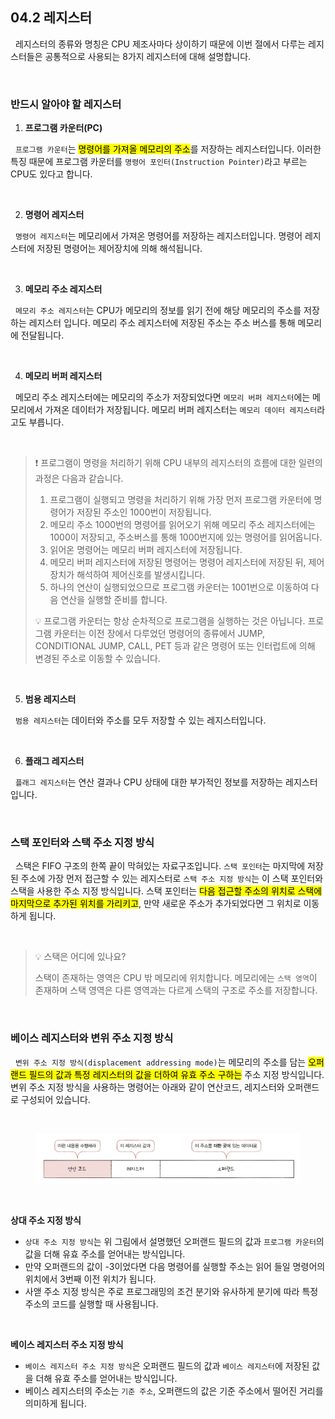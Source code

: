 ## 04.2 레지스터

&nbsp;&nbsp;레지스터의 종류와 명칭은 CPU 제조사마다 상이하기 때문에 이번 절에서 다루는 레지스터들은 공통적으로 사용되는 8가지 레지스터에 대해 설명합니다.

<br>

### 반드시 알아야 할 레지스터

1. **프로그램 카운터(PC)**

&nbsp;&nbsp;`프로그램 카운터`는 <mark>명령어를 가져올 메모리의 주소</mark>를 저장하는 레지스터입니다. 이러한 특징 때문에 프로그램 카운터를 `명령어 포인터(Instruction Pointer)`라고 부르는 CPU도 있다고 합니다.

<br>

2. **명령어 레지스터**

&nbsp;&nbsp;`명령어 레지스터`는 메모리에서 가져온 명령어를 저장하는 레지스터입니다. 명령어 레지스터에 저장된 명령어는 제어장치에 의해 해석됩니다.

<br>

3. **메모리 주소 레지스터**

&nbsp;&nbsp;`메모리 주소 레지스터`는 CPU가 메모리의 정보를 읽기 전에 해당 메모리의 주소를 저장하는 레지스터 입니다. 메모리 주소 레지스터에 저장된 주소는 주소 버스를 통해 메모리에 전달됩니다.

<br>

4. **메모리 버퍼 레지스터**

&nbsp;&nbsp;메모리 주소 레지스터에는 메모리의 주소가 저장되었다면 `메모리 버퍼 레지스터`에는 메모리에서 가져온 데이터가 저장됩니다. 메모리 버퍼 레지스터는 `메모리 데이터 레지스터`라고도 부릅니다.

<br>

> ❗️ 프로그램이 명령을 처리하기 위해 CPU 내부의 레지스터의 흐름에 대한 일련의 과정은 다음과 같습니다.
>
> 1. 프로그램이 실행되고 명령을 처리하기 위해 가장 먼저 프로그램 카운터에 명령어가 저장된 주소인 1000번이 저장됩니다.
> 2. 메모리 주소 1000번의 명령어를 읽어오기 위해 메모리 주소 레지스터에는 1000이 저장되고, 주소버스를 통해 1000번지에 있는 명령어를 읽어옵니다.
> 3. 읽어온 명령어는 메모리 버퍼 레지스터에 저장됩니다.
> 4. 메모리 버퍼 레지스터에 저장된 명령어는 명령어 레지스터에 저장된 뒤, 제어장치가 해석하여 제어신호를 발생시킵니다.
> 5. 하나의 연산이 실행되었으므로 프로그램 카운터는 1001번으로 이동하여 다음 연산을 실행할 준비를 합니다.
>
> 💡 프로그램 카운터는 항상 순차적으로 프로그램을 실행하는 것은 아닙니다. 프로그램 카운터는 이전 장에서 다루었던 명령어의 종류에서 JUMP, CONDITIONAL JUMP, CALL, PET 등과 같은 명령어 또는 인터럽트에 의해 변경된 주소로 이동할 수 있습니다.

<br>

5. **범용 레지스터**

&nbsp;&nbsp;`범용 레지스터`는 데이터와 주소를 모두 저장할 수 있는 레지스터입니다.

<br>

6. **플래그 레지스터**

&nbsp;&nbsp;`플래그 레지스터`는 연산 결과나 CPU 상태에 대한 부가적인 정보를 저장하는 레지스터입니다.

<br>

### 스택 포인터와 스택 주소 지정 방식

&nbsp;&nbsp;스택은 FIFO 구조의 한쪽 끝이 막혀있는 자료구조입니다. `스택 포인터`는 마지막에 저장된 주소에 가장 먼저 접근할 수 있는 레지스터로 `스택 주소 지정 방식`는 이 스택 포인터와 스택을 사용한 주소 지정 방식입니다. 스택 포인터는 <mark>다음 접근할 주소의 위치로 스택에 마지막으로 추가된 위치를 가리키고</mark>, 만약 새로운 주소가 추가되었다면 그 위치로 이동하게 됩니다.

<br>

> 💡 스택은 어디에 있나요?
>
> 스택이 존재하는 영역은 CPU 밖 메모리에 위치합니다. 메모리에는 `스택 영역`이 존재하며 스택 영역은 다른 영역과는 다르게 스택의 구조로 주소를 저장합니다.

<br>

### 베이스 레지스터와 변위 주소 지정 방식

&nbsp;&nbsp;`변위 주소 지정 방식(displacement addressing mode)`는 메모리의 주소를 담는 <mark>오퍼랜드 필드의 값과 특정 레지스터의 값을 더하여 유효 주소 구하는</mark> 주소 지정 방식입니다. 변위 주소 지정 방식을 사용하는 명령어는 아래와 같이 연산코드, 레지스터와 오퍼랜드로 구성되어 있습니다.

<br>

<figure align="center">
  <img src="../images/변위주소지정방식.jpg" style="width: 600px" />
</figure>

<br>

**상대 주소 지정 방식**

- `상대 주소 지정 방식`는 위 그림에서 설명했던 오퍼랜드 필드의 값과 `프로그램 카운터`의 값을 더해 유효 주소를 얻어내는 방식입니다.
- 만약 오퍼랜드의 값이 -3이었다면 다음 명령어를 실행할 주소는 읽어 들일 명령어의 위치에서 3번째 이전 위치가 됩니다.
- 사앧 주소 지정 방식은 주로 프로그래밍의 조건 분기와 유사하게 분기에 따라 특정 주소의 코드를 실행할 때 사용됩니다.

<br>

**베이스 레지스터 주소 지정 방식**

- `베이스 레지스터 주소 지정 방식`은 오퍼랜드 필드의 값과 `베이스 레지스터`에 저장된 값을 더해 유효 주소를 얻어내는 방식입니다.
- 베이스 레지스터의 주소는 `기준 주소`, 오퍼랜드의 값은 기준 주소에서 떨어진 거리를 의미하게 됩니다.

<br>
